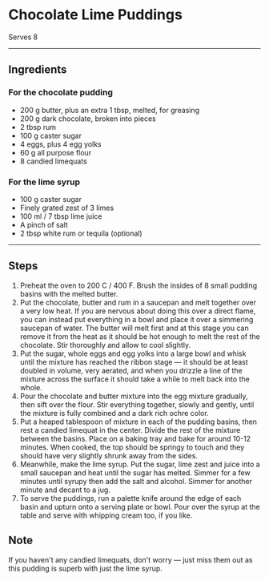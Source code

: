 # Chocolate Lime Puddings

Serves 8

---

## Ingredients

### For the chocolate pudding
* 200 g butter, plus an extra 1 tbsp, melted, for greasing
* 200 g dark chocolate, broken into pieces
* 2 tbsp rum
* 100 g caster sugar
* 4 eggs, plus 4 egg yolks
* 60 g all purpose flour
* 8 candied limequats

### For the lime syrup
* 100 g caster sugar
* Finely grated zest of 3 limes
* 100 ml / 7 tbsp lime juice
* A pinch of salt
* 2 tbsp white rum or tequila (optional)

---

## Steps

1.  Preheat the oven to 200 C / 400 F. Brush the insides of 8 small pudding basins with the melted butter.
2.  Put the chocolate, butter and rum in a saucepan and melt together over a very low heat. If you are nervous about doing this over a direct flame, you can instead put everything in a bowl and place it over a simmering saucepan of water. The butter will melt first and at this stage you can remove it from the heat as it should be hot enough to melt the rest of the chocolate. Stir thoroughly and allow to cool slightly.
3.  Put the sugar, whole eggs and egg yolks into a large bowl and whisk until the mixture has reached the ribbon stage — it should be at least doubled in volume, very aerated, and when you drizzle a line of the mixture across the surface it should take a while to melt back into the whole.
4.  Pour the chocolate and butter mixture into the egg mixture gradually, then sift over the flour. Stir everything together, slowly and gently, until the mixture is fully combined and a dark rich ochre color.
5.  Put a heaped tablespoon of mixture in each of the pudding basins, then rest a candied limequat in the center. Divide the rest of the mixture between the basins. Place on a baking tray and bake for around 10-12 minutes. When cooked, the top should be springy to touch and they should have very slightly shrunk away from the sides.
6.  Meanwhile, make the lime syrup. Put the sugar, lime zest and juice into a small saucepan and heat until the sugar has melted. Simmer for a few minutes until syrupy then add the salt and alcohol. Simmer for another minute and decant to a jug.
7.  To serve the puddings, run a palette knife around the edge of each basin and upturn onto a serving plate or bowl. Pour over the syrup at the table and serve with whipping cream too, if you like.


## Note
If you haven't any candied limequats, don't worry — just miss them out as this pudding is superb with just the lime syrup.